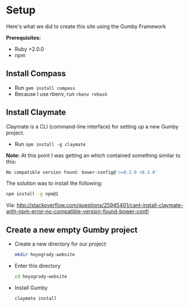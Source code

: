 Setup
=====

Here's what we did to create this site using the Gumby Framework

**Prerequisites:**
* Ruby >2.0.0
* npm

Install Compass
---------------

* Run `gem install compass`
* Because I use rbenv, run `rbenv rehash`

Install Claymate
----------------

Claymate is a CLI (command-line interface) for setting up a new Gumby project.

* Run `npm install -g claymate`

**Note:**
At this point I was getting an which contained something similar to this:

```sh
No compatible version found: bower-config@'>=0.2.0 <0.3.0'
```

The solution was to install the following:

```sh
npm install -g npm@1
```

Via: http://stackoverflow.com/questions/25945401/cant-install-claymate-with-npm-error-no-compatible-version-found-bower-confi


Create a new empty Gumby project
--------------------------------

* Create a new directory for our project:
  
  ```sh
  mkdir heyogrady-website
  ```

* Enter this directory

  ```sh
  cd heyogrady-website
  ```

* Install Gumby

  ```sh
  claymate install
  ```

